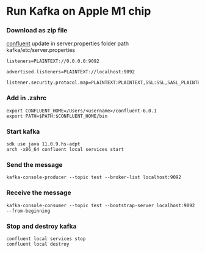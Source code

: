 
# Run Kafka on Apple M1 chip

###  Download as zip file
[confluent](https://www.confluent.io/get-started/?product=software)
update in server.properties
folder path kafka/etc/server.properties
```
listeners=PLAINTEXT://0.0.0.0:9092

advertised.listeners=PLAINTEXT://localhost:9092

listener.security.protocol.map=PLAINTEXT:PLAINTEXT,SSL:SSL,SASL_PLAINTEXT:SASL_PLAINTEXT,SASL_SSL:SASL_SSL
```

### Add in .zshrc
```
export CONFLUENT_HOME=/Users/<username>/confluent-6.0.1
export PATH=$PATH:$CONFLUENT_HOME/bin
```

### Start kafka
```
sdk use java 11.0.9.hs-adpt
arch -x86_64 confluent local services start
```

### Send the message
```
kafka-console-producer --topic test --broker-list localhost:9092
```


### Receive the message
```
kafka-console-consumer --topic test --bootstrap-server localhost:9092 --from-beginning
```

### Stop and destroy kafka
```
confluent local services stop
confluent local destroy
```